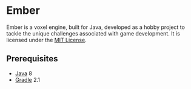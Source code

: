 Ember
=============
Ember is a voxel engine, built for Java, developed as a hobby project to tackle the unique challenges associated with game development. It is licensed under the [MIT License]. 

## Prerequisites
* [Java] 8
* [Gradle] 2.1

[Gradle]: http://www.gradle.org/
[Java]: http://java.oracle.com/
[MIT License]: http://www.tldrlegal.com/license/mit-license
